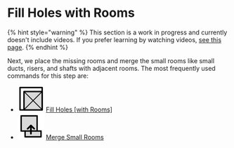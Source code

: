 # Fill Holes with Rooms

{% hint style="warning" %}
This section is a work in progress and currently doesn't include videos. If you prefer learning by watching videos, [see this page](../../../model-editor/getting-started.md).
{% endhint %}

Next, we place the missing rooms and merge the small rooms like small ducts, risers, and shafts with adjacent rooms. The most frequently used commands for this step are:

* ![](../../../model-editor/commands/images/fill-holes-with-rooms.svg) [Fill Holes \[with Rooms\]](../../../model-editor/commands/me_fill_holes.md)
* ![](../../../model-editor/commands/images/merge-with-filter.svg) [Merge Small Rooms](../../../model-editor/commands/me_merge_small_rooms.md)
